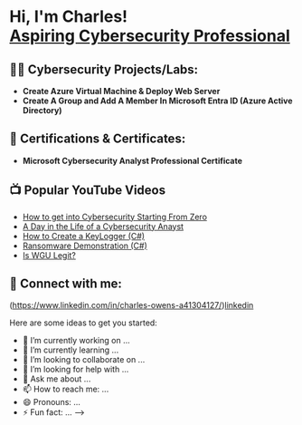 <h1>Hi, I'm Charles! <br/><a href=>Aspiring Cybersecurity Professional</a>

<h2>👨‍💻 Cybersecurity Projects/Labs:</h2>

- <b>Create Azure Virtual Machine & Deploy Web Server </b>
- <b>Create A Group and Add A Member In Microsoft Entra ID (Azure Active Directory) </b>

<h2>📃 Certifications & Certificates:</h2>

- <b>Microsoft Cybersecurity Analyst Professional Certificate </b>

 

<h2>📺 Popular YouTube Videos</h2>

- [How to get into Cybersecurity Starting From Zero](https://www.youtube.com/watch?v=a83ASGn_V_s)
- [A Day in the Life of a Cybersecurity Anayst](https://www.youtube.com/watch?v=uHy3oM7NnoU)
- [How to Create a KeyLogger (C#)](https://www.youtube.com/watch?v=N-L9hklSlNk)
- [Ransomware Demonstration (C#)](https://www.youtube.com/watch?v=OfvdQeh79s0)
- [Is WGU Legit?](https://www.youtube.com/watch?v=E2MwRWxDBkA)

<h2> 🤳 Connect with me:</h2>


(https://www.linkedin.com/in/charles-owens-a41304127/)[linkedin]



[linkedin]: [https://www.linkedin.com/in/charles-owens-a41304127/]


Here are some ideas to get you started:

- 🔭 I’m currently working on ...
- 🌱 I’m currently learning ...
- 👯 I’m looking to collaborate on ...
- 🤔 I’m looking for help with ...
- 💬 Ask me about ...
- 📫 How to reach me: ...
- 😄 Pronouns: ...
- ⚡ Fun fact: ...
-->
